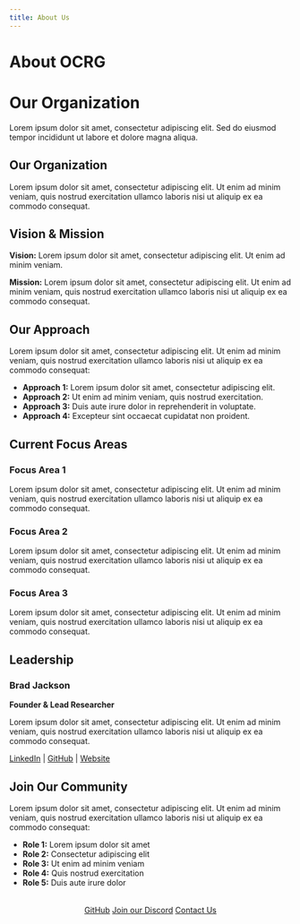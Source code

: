 ```yaml
---
title: About Us
---
```


# About OCRG

<div class="hero about">
  <h1>Our Organization</h1>
  <p>Lorem ipsum dolor sit amet, consectetur adipiscing elit. Sed do eiusmod tempor incididunt ut labore et dolore magna aliqua.</p>
</div>

## Our Organization

Lorem ipsum dolor sit amet, consectetur adipiscing elit. Ut enim ad minim veniam, quis nostrud exercitation ullamco laboris nisi ut aliquip ex ea commodo consequat.

## Vision & Mission

**Vision:** Lorem ipsum dolor sit amet, consectetur adipiscing elit. Ut enim ad minim veniam.

**Mission:** Lorem ipsum dolor sit amet, consectetur adipiscing elit. Ut enim ad minim veniam, quis nostrud exercitation ullamco laboris nisi ut aliquip ex ea commodo consequat.

## Our Approach

Lorem ipsum dolor sit amet, consectetur adipiscing elit. Ut enim ad minim veniam, quis nostrud exercitation ullamco laboris nisi ut aliquip ex ea commodo consequat:

- **Approach 1:** Lorem ipsum dolor sit amet, consectetur adipiscing elit.
- **Approach 2:** Ut enim ad minim veniam, quis nostrud exercitation.
- **Approach 3:** Duis aute irure dolor in reprehenderit in voluptate.
- **Approach 4:** Excepteur sint occaecat cupidatat non proident.

## Current Focus Areas

### Focus Area 1
Lorem ipsum dolor sit amet, consectetur adipiscing elit. Ut enim ad minim veniam, quis nostrud exercitation ullamco laboris nisi ut aliquip ex ea commodo consequat.

### Focus Area 2
Lorem ipsum dolor sit amet, consectetur adipiscing elit. Ut enim ad minim veniam, quis nostrud exercitation ullamco laboris nisi ut aliquip ex ea commodo consequat.

### Focus Area 3
Lorem ipsum dolor sit amet, consectetur adipiscing elit. Ut enim ad minim veniam, quis nostrud exercitation ullamco laboris nisi ut aliquip ex ea commodo consequat.

## Leadership

<div class="team-grid">
  <div class="team-card">
    <div class="team-card-content">
      <h3>Brad Jackson</h3>
      <p><strong>Founder & Lead Researcher</strong></p>
      <p>Lorem ipsum dolor sit amet, consectetur adipiscing elit. Ut enim ad minim veniam, quis nostrud exercitation ullamco laboris nisi ut aliquip ex ea commodo consequat.</p>
      <div class="social-links">
        <a href="https://linkedin.com/in/bradley-jackson-a73a92191" target="_blank">LinkedIn</a> | 
        <a href="https://github.com/iron-hope-shop" target="_blank">GitHub</a> | 
        <a href="https://brad-jackson.com" target="_blank">Website</a>
      </div>
    </div>
  </div>
</div>

## Join Our Community

Lorem ipsum dolor sit amet, consectetur adipiscing elit. Ut enim ad minim veniam, quis nostrud exercitation ullamco laboris nisi ut aliquip ex ea commodo consequat:

- **Role 1:** Lorem ipsum dolor sit amet
- **Role 2:** Consectetur adipiscing elit
- **Role 3:** Ut enim ad minim veniam
- **Role 4:** Quis nostrud exercitation
- **Role 5:** Duis aute irure dolor

<div style="text-align: center; margin: 2rem 0;">
  <a href="https://github.com/OCRG" class="md-button md-button--primary">GitHub</a>
  <a href="https://discord.gg/6SDUxJzSdr" class="md-button md-button--primary">Join our Discord</a>
  <a href="contact.html">Contact Us</a>
</div> 